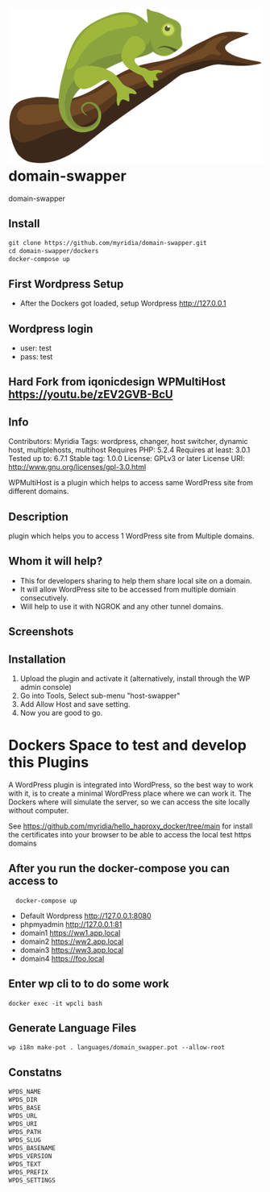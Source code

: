 # ![domain-swapper](pages/public/assets/img/logo.svg ) domain-swapper
domain-swapper

## Install
```
git clone https://github.com/myridia/domain-swapper.git
cd domain-swapper/dockers
docker-compose up
```

## First Wordpress Setup
* After the Dockers got loaded, setup Wordpress http://127.0.0.1


## Wordpress login
* user: test
* pass: test


## Hard Fork from iqonicdesign  WPMultiHost https://youtu.be/zEV2GVB-BcU

## Info
Contributors: Myridia
Tags: wordpress, changer, host switcher, dynamic host, multiplehosts, multihost
Requires PHP: 5.2.4
Requires at least: 3.0.1
Tested up to: 6.7.1
Stable tag: 1.0.0
License: GPLv3 or later
License URI: http://www.gnu.org/licenses/gpl-3.0.html

WPMultiHost is a plugin which helps to access same WordPress site from different domains.

## Description 

plugin which helps you to access 1 WordPress site from Multiple domains.



## Whom it will help?

- This for developers sharing to help them share local site on a domain.
- It will allow WordPress site to be accessed from multiple domiain consecutively.
- Will help to use it with NGROK and any other tunnel domains.


## Screenshots 



## Installation 

1. Upload the plugin and activate it (alternatively, install through the WP admin console)
2. Go into Tools, Select sub-menu "host-swapper"
3. Add Allow Host and save setting.
4. Now you are good to go.


# Dockers Space to test and develop this Plugins
A WordPress plugin is integrated into WordPress, so the best way to work with it, is to create a minimal WordPress place where
we can work it.
The Dockers where will simulate the server, so we can access the site locally without computer.

See https://github.com/myridia/hello_haproxy_docker/tree/main for install the certificates into your browser to be able to access the local test  https domains

 
## After you run the docker-compose you can access to
```
  docker-compose up
```

*  Default Wordpress http://127.0.0.1:8080
*  phpmyadmin http://127.0.0.1:81
*  domain1  https://ww1.app.local
*  domain2  https://ww2.app.local
*  domain3  https://ww3.app.local
*  domain4  https://foo.local


## Enter wp cli to to do some work
```
docker exec -it wpcli bash
```

## Generate Language Files
```
wp i18n make-pot . languages/domain_swapper.pot --allow-root
```

## Constatns
```
WPDS_NAME
WPDS_DIR
WPDS_BASE
WPDS_URL
WPDS_URI
WPDS_PATH
WPDS_SLUG
WPDS_BASENAME
WPDS_VERSION
WPDS_TEXT
WPDS_PREFIX
WPDS_SETTINGS


```
